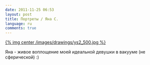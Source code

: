 ```yaml
---
date: 2011-11-25 06:53
layout: post
title: Портреты / Яна C.
language: ru
comments: true
---
```


[{% img center /images/drawings/ys2_500.jpg %}](/images/drawings/ys2.jpg)

Яна - живое воплощение моей идеальной девушки в вакууме (не сферической) :)

